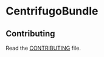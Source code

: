 # CentrifugoBundle

## Contributing

Read the [CONTRIBUTING](https://github.com/fre5h/CentrifugoBundle/blob/master/.github/CONTRIBUTING.md) file.
